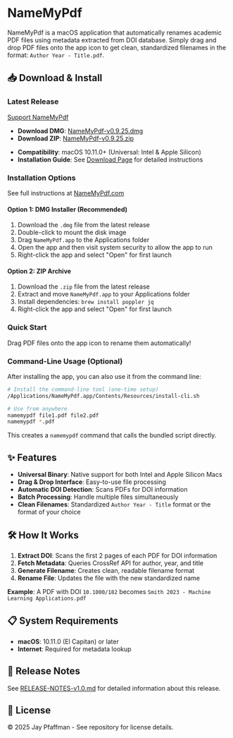 # NameMyPdf

NameMyPdf is a macOS application that automatically renames academic PDF files using metadata extracted from DOI database. Simply drag and drop PDF files onto the app icon to get clean, standardized filenames in the format: `Author Year - Title.pdf`.

## 📥 Download & Install

### Latest Release

[Support NameMyPdf](https://www.namemypdf.com/donate.html)

<!-- VERSION-UPDATE-START -->
- **Download DMG**: [NameMyPdf-v0.9.25.dmg](https://github.com/literatecomputing/name-my-pdf/releases/download/v0.9.25/NameMyPdf-v0.9.25.dmg)
- **Download ZIP**: [NameMyPdf-v0.9.25.zip](https://github.com/literatecomputing/name-my-pdf/releases/download/v0.9.25/NameMyPdf-v0.9.25.zip)
<!-- VERSION-UPDATE-END -->
- **Compatibility**: macOS 10.11.0+ (Universal: Intel & Apple Silicon)
- **Installation Guide**: See [Download Page](https://www.namemypdf.com/download.html) for detailed instructions

### Installation Options

See full instructions at [NameMyPdf.com](https://www.namemypdf.com/download.html)

#### Option 1: DMG Installer (Recommended)

1. Download the `.dmg` file from the latest release
2. Double-click to mount the disk image
3. Drag `NameMyPdf.app` to the Applications folder
4. Open the app and then visit system security to allow the app to run
5. Right-click the app and select "Open" for first launch

#### Option 2: ZIP Archive

1. Download the `.zip` file from the latest release
2. Extract and move `NameMyPdf.app` to your Applications folder
3. Install dependencies: `brew install poppler jq`
4. Right-click the app and select "Open" for first launch

### Quick Start

Drag PDF files onto the app icon to rename them automatically!

### Command-Line Usage (Optional)

After installing the app, you can also use it from the command line:

```bash
# Install the command-line tool (one-time setup)
/Applications/NameMyPdf.app/Contents/Resources/install-cli.sh

# Use from anywhere
namemypdf file1.pdf file2.pdf
namemypdf *.pdf
```

This creates a `namemypdf` command that calls the bundled script directly.

## ✨ Features

- **Universal Binary**: Native support for both Intel and Apple Silicon Macs
- **Drag & Drop Interface**: Easy-to-use file processing
- **Automatic DOI Detection**: Scans PDFs for DOI information
- **Batch Processing**: Handle multiple files simultaneously
- **Clean Filenames**: Standardized `Author Year - Title` format or the format of your choice

## 🛠 How It Works

1. **Extract DOI**: Scans the first 2 pages of each PDF for DOI information
2. **Fetch Metadata**: Queries CrossRef API for author, year, and title
3. **Generate Filename**: Creates clean, readable filename format
4. **Rename File**: Updates the file with the new standardized name

**Example**: A PDF with DOI `10.1000/182` becomes `Smith 2023 - Machine Learning Applications.pdf`

## 📋 System Requirements

- **macOS**: 10.11.0 (El Capitan) or later
- **Internet**: Required for metadata lookup

## 📝 Release Notes

See [RELEASE-NOTES-v1.0.md](./RELEASE-NOTES-v1.0.md) for detailed information about this release.

## 📄 License

© 2025 Jay Pfaffman - See repository for license details.
